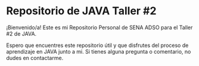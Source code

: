 # Repositorio de JAVA Taller #2

¡Bienvenido/a! Este es mi Repositorio Personal de SENA ADSO para el Taller #2 de JAVA.

Espero que encuentres este repositorio útil y que disfrutes del proceso de aprendizaje en JAVA junto a mi. Si tienes alguna pregunta o comentario, no dudes en contactarme.
